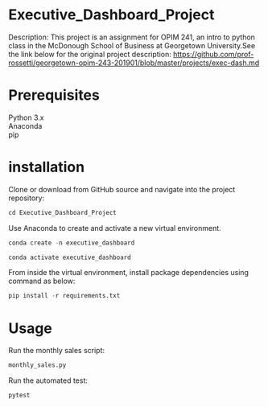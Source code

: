 # Executive_Dashboard_Project
Description: This project is an assignment for OPIM 241, an intro to python class in the McDonough School of Business at Georgetown University.See the link below for the original project description:
https://github.com/prof-rossetti/georgetown-opim-243-201901/blob/master/projects/exec-dash.md

# Prerequisites
Python 3.x  
Anaconda   
pip  

# installation


Clone or download from GitHub source and navigate into the project repository:

``` py
cd Executive_Dashboard_Project
```

Use Anaconda to create and activate a new virtual environment.   


``` py
conda create -n executive_dashboard
```

``` py
conda activate executive_dashboard
```

From inside the virtual environment, install package dependencies using command as below:

``` py
pip install -r requirements.txt
```


# Usage

Run the monthly sales script:

``` py
monthly_sales.py
```

Run the automated test:

``` py
pytest
```


